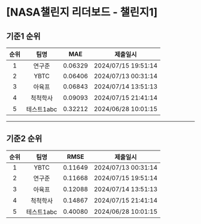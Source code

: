 # [NASA챌린지 리더보드 - 챌린지1]
## 기준1 순위
| 순위 | 팀명 | MAE | 제출일시 |
|:----:|:----:|:-----:|:----:|
| 1 | 연구준 | 0.06329 | 2024/07/15 19:51:14 |
| 2 | YBTC | 0.06406 | 2024/07/13 00:31:14 |
| 3 | 아육프 | 0.06843 | 2024/07/14 13:51:13 |
| 4 | 척척학사 | 0.09093 | 2024/07/15 21:41:14 |
| 5 | 테스트1abc | 0.32212 | 2024/06/28 10:01:15 |
___
## 기준2 순위
| 순위 | 팀명 | RMSE | 제출일시 |
|:----:|:----:|:-----:|:----:|
| 1 | YBTC | 0.11649 | 2024/07/13 00:31:14 |
| 2 | 연구준 | 0.11668 | 2024/07/15 19:51:14 |
| 3 | 아육프 | 0.12088 | 2024/07/14 13:51:13 |
| 4 | 척척학사 | 0.14867 | 2024/07/15 21:41:14 |
| 5 | 테스트1abc | 0.40080 | 2024/06/28 10:01:15 |

